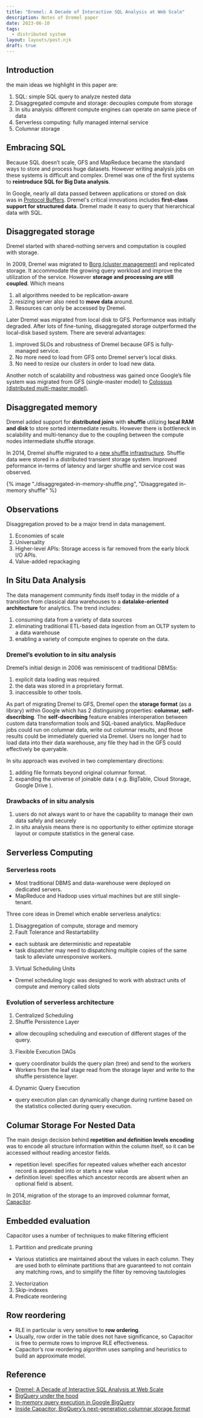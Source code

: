 ```yaml
---
title: "Dremel: A Decade of Interactive SQL Analysis at Web Scale"
description: Notes of Dremel paper
date: 2023-06-10
tags:
  - distributed system
layout: layouts/post.njk
draft: true
---
```

## Introduction
the main ideas we highlight in this paper are:
1. SQL: simple SQL query to analyze nested data
2. Disaggregated compute and storage: decouples compute from storage
3. In situ analysis: different compute engines can operate on same piece of data
4. Serverless computing: fully managed internal service
5. Columnar storage

## Embracing SQL
Because SQL doesn’t scale, GFS and MapReduce became the standard ways to store and process huge datasets. However writing analysis jobs on these systems is difficult and complex. Dremel was one of the first systems to **reintroduce SQL for Big
Data analysis**.

In Google, nearly all data passed between applications or stored on disk was in [Protocol Buffers](https://protobuf.dev/). Dremel's critical innovations includes **first-class support for structured data**. Dremel made it easy to query that hierarchical data with SQL.


## Disaggregated storage
Dremel started with shared-nothing servers and computation is coupled with storage. 

In 2009, Dremel was migrated to [Borg (cluster management)](https://cloud.google.com/blog/products/bigquery/bigquery-under-the-hood) and replicated storage. It accommodate the growing query workload and improve the utilization of the service. However **storage and processing are still coupled**. Which means
1. all algorithms needed to be replication-aware
2. resizing server also need to **move data** around.
3. Resources can only be accessed by Dremel.

Later Dremel was migrated from local disk to GFS. Performance was initially degraded. After lots of fine-tuning,  disaggregated storage outperformed the local-disk based system. There are several advantages:

1. improved SLOs and robustness of Dremel because GFS is fully-managed service.
2. No more need to load from GFS onto Dremel server’s local disks.
3. No need to resize our clusters in order to load new data.

Another notch of scalability and robustness was gained once Google’s file system was migrated from GFS (single-master model) to [Colossus (distributed multi-master model)](https://cloud.google.com/blog/products/bigquery/bigquery-under-the-hood).

## Disaggregated memory
Dremel added support for **distributed joins** with **shuffle** utilizing **local RAM and disk** to store sorted intermediate results. However there is bottleneck in scalability and multi-tenancy due to the  coupling between the compute nodes intermediate shuffle storage.

In 2014, Dremel shuffle migrated to a [new shuffle infrastructure](https://cloud.google.com/blog/products/bigquery/in-memory-query-execution-in-google-bigquery). Shuffle data were stored in a distributed transient storage system. Improved peformance in-terms of latency and larger shuffle and service cost was observed.


{% image "./disaggregated-in-memory-shuffle.png", "Disaggregated in-memory shuffle" %}

## Observations
Disaggregation proved to be a major trend in data management.

1. Economies of scale
2. Universality
3. Higher-level APIs:  Storage access is far removed from the early block I/O APIs.
4. Value-added repackaging

## In Situ Data Analysis
The data management community finds itself today in the middle of a transition from classical data warehouses to a **datalake-oriented architecture** for analytics. The trend includes: 

1. consuming data from a variety of data sources
2. eliminating traditional ETL-based data ingestion from an OLTP system to a data warehouse
3. enabling a variety of compute engines to operate on the data.

### Dremel’s evolution to in situ analysis
Dremel’s initial design in 2006 was reminiscent of traditional DBMSs: 
1. explicit data loading was required.
2. the data was stored in a proprietary format.
3. inaccessible to other tools.

As part of migrating Dremel to GFS, Dremel open the **storage format** (as a library) within Google which has 2 distinguising properties: **columnar**, **self-dsecribing**. The **self-dsecribing** feature enables interoperation between custom data transformation tools and SQL-based analytics.  MapReduce jobs could run on columnar data, write out columnar results, and those results could be immediately queried via Dremel. Users no longer had to load data into their data warehouse, any file they had in the GFS could effectively be queryable. 

In situ approach was evolved in two complementary directions: 
1. adding file formats beyond original columnar format.
2. expanding the universe of joinable data ( e.g. BigTable, Cloud Storage, Google Drive ).


### Drawbacks of in situ analysis
1. users do not always want to or have the capability to manage their own data safely and securely
2. in situ analysis means there is no opportunity to either optimize storage layout or compute statistics in the general case.

## Serverless Computing
### Serverless roots
- Most traditional DBMS and data-warehouse were deployed on dedicated servers.
- MapReduce and Hadoop uses virtual machines but are still single-tenant.

Three core ideas in Dremel which enable serverless analytics:
1. Disaggregation of compute, storage and memory
2. Fault Tolerance and Restartability
  - each subtask are deterministic and repeatable 
  - task dispatcher may need to dispatching multiple copies of the same task to alleviate unresponsive workers.
3. Virtual Scheduling Units
  - Dremel scheduling logic was designed to work with abstract units of compute and memory
called slots

### Evolution of serverless architecture
1. Centralized Scheduling
2. Shuffle Persistence Layer
  - allow decoupling scheduling and execution of different stages of the query.
3. Flexible Execution DAGs
  - query coordinator builds the query plan (tree) and send to the workers
  - Workers from the leaf stage read from the storage layer and write to the shuffle persistence layer.
4. Dynamic Query Execution
  - query execution plan can dynamically change during runtime based on the statistics collected during query execution.

## Columar Storage For Nested Data
The main design decision behind **repetition and definition levels encoding** was to encode all structure information within the column itself, so it can be accessed without reading ancestor fields. 
- repetition level: specifies for repeated values whether each ancestor record is appended into or starts a new value
- definition level: specifies which ancestor records are absent when an optional field is absent.

In 2014, migration of the storage to an improved columnar format, [Capacitor](https://cloud.google.com/blog/products/bigquery/inside-capacitor-bigquerys-next-generation-columnar-storage-format). 

## Embedded evaluation
Capacitor uses a number of techniques to make filtering efficient
1. Partition and predicate pruning
  - Various statistics are maintained about the values in each column. They are used both to eliminate partitions that are guaranteed to not contain any matching rows, and to simplify the filter by removing tautologies
2. Vectorization
3. Skip-indexes
4. Predicate reordering

## Row reordering
- RLE in particular is very sensitive to **row ordering**. 
- Usually, row order in the table does not have significance, so Capacitor is free to permute rows to improve RLE effectiveness. 
- Capacitor’s row reordering algorithm uses sampling and heuristics to build an approximate model.

## Reference 
- [Dremel: A Decade of Interactive SQL Analysis at Web Scale](https://15721.courses.cs.cmu.edu/spring2023/papers/19-bigquery/p3461-melnik.pdf)
- [BigQuery under the hood](https://cloud.google.com/blog/products/bigquery/bigquery-under-the-hood)
- [In-memory query execution in Google BigQuery](https://cloud.google.com/blog/products/bigquery/in-memory-query-execution-in-google-bigquery)
- [Inside Capacitor, BigQuery’s next-generation columnar storage format](https://cloud.google.com/blog/products/bigquery/inside-capacitor-bigquerys-next-generation-columnar-storage-format)